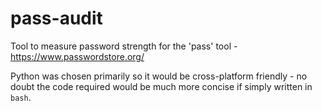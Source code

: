 # pass-audit
Tool to measure password strength for the 'pass' tool - https://www.passwordstore.org/

Python was chosen primarily so it would be cross-platform friendly - no doubt the code required would be much more concise if simply written in `bash`.

